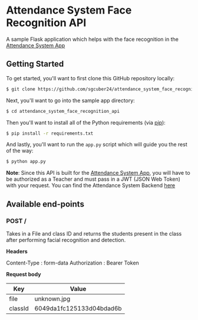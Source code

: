 # Attendance System Face Recognition API

A sample Flask application which helps with the face recognition in the [Attendance System App](https://github.com/sgcuber24/attendance_system_app)  


## Getting Started

To get started, you'll want to first clone this GitHub repository locally:

```bash
$ git clone https://github.com/sgcuber24/attendance_system_face_recognition_api.git
```

Next, you'll want to go into the sample app directory:

```bash
$ cd attendance_system_face_recognition_api
```

Then you'll want to install all of the Python requirements (via
[pip](http://pip.readthedocs.org/en/latest/)):

```bash
$ pip install -r requirements.txt
```

And lastly, you'll want to run the `app.py` script which will guide you
the rest of the way:

```bash
$ python app.py
```

**Note**: Since this API is built for the [Attendance System App](https://github.com/sgcuber24/attendance_system_app), you will have to be authorized as a Teacher and must pass in a JWT (JSON Web Token) with your request. You can find the Attendance System Backend [here](https://github.com/Josh551/attendance-system-backend)


## Available end-points


### POST /

Takes in a File and class ID and returns the students present in the class after performing facial recognition and detection. 

**Headers**

Content-Type : form-data
Authorization : Bearer Token

**Request body**

| Key | Value |
| ------------- | ------------- |
| file  | unknown.jpg |
| classId  | 6049da1fc125133d04bdad6b |
